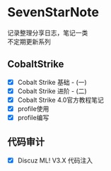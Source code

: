 # SevenStarNote
记录整理分享日志，笔记一类<br>
不定期更新系列

## CobaltStrike
- [x] Cobalt Strike 基础 - (一)
- [x] Cobalt Strike 进阶 - (二)
- [x] Cobalt Strike 4.0官方教程笔记
- [x] profile使用
- [x] profile编写

## 代码审计
- [x] Discuz ML! V3.X 代码注入